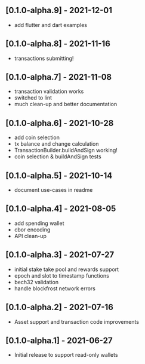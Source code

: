 ## [0.1.0-alpha.9] - 2021-12-01

* add flutter and dart examples

## [0.1.0-alpha.8] - 2021-11-16

* transactions submitting!

## [0.1.0-alpha.7] - 2021-11-08

* transaction validation works 
* switched to lint
* much clean-up and better documentation

## [0.1.0-alpha.6] - 2021-10-28

* add coin selection 
* tx balance and change calculation
* TransactionBuilder.buildAndSign working!
* coin selection & buildAndSign tests

## [0.1.0-alpha.5] - 2021-10-14

* document use-cases in readme

## [0.1.0-alpha.4] - 2021-08-05

* add spending wallet
* cbor encoding
* API clean-up

## [0.1.0-alpha.3] - 2021-07-27

* initial stake take pool and rewards support
* epoch and slot to timestamp functions
* bech32 validation
* handle blockfrost network errors

## [0.1.0-alpha.2] - 2021-07-16

* Asset support and transaction code improvements

## [0.1.0-alpha.1] - 2021-06-27

* Initial release to support read-only wallets
